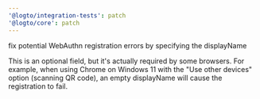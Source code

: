 ```yaml
---
'@logto/integration-tests': patch
'@logto/core': patch
---
```


fix potential WebAuthn registration errors by specifying the displayName

This is an optional field, but it's actually required by some browsers. For example, when using Chrome on Windows 11 with the "Use other devices" option (scanning QR code), an empty displayName will cause the registration to fail.
